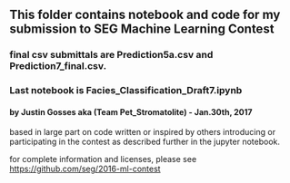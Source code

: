 ## This folder contains notebook and code for my submission to SEG Machine Learning Contest

### final csv submittals are Prediction5a.csv and Prediction7_final.csv.
### Last notebook is Facies_Classification_Draft7.ipynb

#### by Justin Gosses aka (Team Pet_Stromatolite) - Jan.30th, 2017
based in large part on code written or inspired by others introducing or participating in the contest as described further in the jupyter notebook.

for complete information and licenses, please see https://github.com/seg/2016-ml-contest
